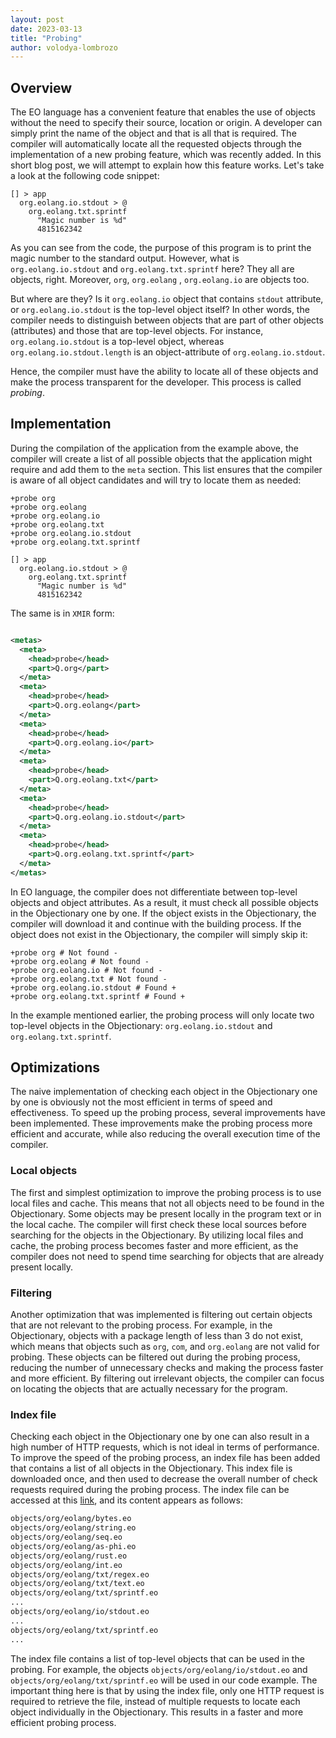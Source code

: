 ```yaml
---
layout: post
date: 2023-03-13
title: "Probing"
author: volodya-lombrozo
---
```


## Overview

The EO language has a convenient feature that enables the use of objects
without the need to specify their source, location or origin. A developer can
simply print the name of the object and that is all that is required. The
compiler will automatically locate all the requested objects through the
implementation of a new probing feature, which was recently added. In this short
blog post, we will attempt to explain how this feature works. Let's take a look at
the following code snippet:

```eo
[] > app
  org.eolang.io.stdout > @
    org.eolang.txt.sprintf
      "Magic number is %d"
      4815162342
```

As you can see from the code, the purpose of this program is to print the magic
number to the standard output. However, what is `org.eolang.io.stdout` and
`org.eolang.txt.sprintf` here? They all are objects, right.
Moreover, `org`, `org.eolang` , `org.eolang.io` are objects too.

But where are they? Is it `org.eolang.io` object that contains `stdout`
attribute, or `org.eolang.io.stdout` is the top-level object itself?
In other words, the compiler needs to distinguish between objects that
are part of other objects (attributes) and those that are top-level objects.
For instance, `org.eolang.io.stdout` is a top-level object, whereas
`org.eolang.io.stdout.length` is an object-attribute of `org.eolang.io.stdout`.

Hence, the compiler must have the ability to locate all of these objects and
make the process transparent for the developer. This process is called
_probing_.

## Implementation

During the compilation of the application from the example above, the compiler
will create a list of all possible objects that the application might require
and add them to the `meta` section. This list ensures that the compiler is aware
of all object candidates and will try to locate them as needed:

```eo
+probe org
+probe org.eolang
+probe org.eolang.io
+probe org.eolang.txt
+probe org.eolang.io.stdout
+probe org.eolang.txt.sprintf

[] > app
  org.eolang.io.stdout > @
    org.eolang.txt.sprintf
      "Magic number is %d"
      4815162342
```

The same is in `XMIR` form:

```xml

<metas>
  <meta>
    <head>probe</head>
    <part>Q.org</part>
  </meta>
  <meta>
    <head>probe</head>
    <part>Q.org.eolang</part>
  </meta>
  <meta>
    <head>probe</head>
    <part>Q.org.eolang.io</part>
  </meta>
  <meta>
    <head>probe</head>
    <part>Q.org.eolang.txt</part>
  </meta>
  <meta>
    <head>probe</head>
    <part>Q.org.eolang.io.stdout</part>
  </meta>
  <meta>
    <head>probe</head>
    <part>Q.org.eolang.txt.sprintf</part>
  </meta>
</metas>
```

In EO language, the compiler does not differentiate between top-level
objects and object attributes. As a result, it must check all possible objects
in the Objectionary one by one. If the object exists in the Objectionary, the
compiler will download it and continue with the building process. If the object
does not exist in the Objectionary, the compiler will simply skip it:

```eo
+probe org # Not found -
+probe org.eolang # Not found -
+probe org.eolang.io # Not found -
+probe org.eolang.txt # Not found -
+probe org.eolang.io.stdout # Found +
+probe org.eolang.txt.sprintf # Found +
```

In the example mentioned earlier, the probing process will only locate two
top-level objects in the Objectionary: `org.eolang.io.stdout` and
`org.eolang.txt.sprintf`.

## Optimizations

The naive implementation of checking each object in the Objectionary one by one
is obviously not the most efficient in terms of speed and effectiveness. To
speed up the probing process, several improvements have been implemented. These
improvements make the probing process more efficient and accurate, while also
reducing the overall execution time of the compiler.

### Local objects

The first and simplest optimization to improve the probing process is to use
local files and cache. This means that not all objects need to be found in the
Objectionary. Some objects may be present locally in the program text or in the
local cache. The compiler will first check these local sources before searching
for the objects in the Objectionary. By utilizing local files and cache, the
probing process becomes faster and more efficient, as the compiler does not need
to spend time searching for objects that are already present locally.

### Filtering

Another optimization that was implemented is filtering out certain objects
that are not relevant to the probing process. For example, in the Objectionary,
objects with a package length of less than 3 do not exist, which
means that objects such as `org`, `com`, and `org.eolang` are not valid for
probing. These objects can be filtered out during the probing process, reducing
the number of unnecessary checks and making the process faster and more
efficient. By filtering out irrelevant objects, the compiler can focus on
locating the objects that are actually necessary for the program.

### Index file

Checking each object in the Objectionary one by one can also result in a high
number of HTTP requests, which is not ideal in terms of performance. To improve
the speed of the probing process, an index file has been added that contains a
list of all objects in the Objectionary. This index file is downloaded once, and
then used to decrease the overall number of check requests required during the
probing process. The index file can be accessed at
this [link](https://github.com/objectionary/home/blob/gh-pages/objectionary.lst),
and its content appears as follows:

```txt
objects/org/eolang/bytes.eo
objects/org/eolang/string.eo
objects/org/eolang/seq.eo
objects/org/eolang/as-phi.eo
objects/org/eolang/rust.eo
objects/org/eolang/int.eo
objects/org/eolang/txt/regex.eo
objects/org/eolang/txt/text.eo
objects/org/eolang/txt/sprintf.eo
...
objects/org/eolang/io/stdout.eo
...
objects/org/eolang/txt/sprintf.eo
...
```

The index file contains a list of top-level objects that can be used in the
probing. For example, the objects `objects/org/eolang/io/stdout.eo` and
`objects/org/eolang/txt/sprintf.eo` will be used in our code example. The
important thing here is that by using the index file, only one HTTP request is
required to retrieve the file, instead of multiple requests to locate each
object individually in the Objectionary. This results in a faster and more
efficient probing process.